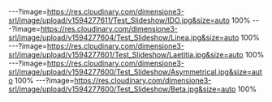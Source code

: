 ---?image=https://res.cloudinary.com/dimensione3-srl/image/upload/v1594277611/Test_Slideshow/IDO.jpg&size=auto 100%
---?image=https://res.cloudinary.com/dimensione3-srl/image/upload/v1594277604/Test_Slideshow/Linea.jpg&size=auto 100%
---?image=https://res.cloudinary.com/dimensione3-srl/image/upload/v1594277601/Test_Slideshow/Laetitia.jpg&size=auto 100%
---?image=https://res.cloudinary.com/dimensione3-srl/image/upload/v1594277600/Test_Slideshow/Asymmetrical.jpg&size=auto 100%
---?image=https://res.cloudinary.com/dimensione3-srl/image/upload/v1594277600/Test_Slideshow/Beta.jpg&size=auto 100%